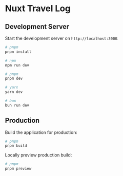 # Nuxt Travel Log

## Development Server

Start the development server on `http://localhost:3000`:

```bash
# pnpm
pnpm install
```

```bash
# npm
npm run dev

# pnpm
pnpm dev

# yarn
yarn dev

# bun
bun run dev
```

## Production

Build the application for production:

```bash
# pnpm
pnpm build
```

Locally preview production build:

```bash
# pnpm
pnpm preview
```
